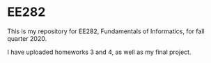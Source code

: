# EE282

This is my repository for EE282, Fundamentals of Informatics, for fall quarter 2020.

I have uploaded homeworks 3 and 4, as well as my final project.

